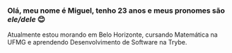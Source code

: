 ### Olá, meu nome é Miguel, tenho 23 anos e meus pronomes são *ele/dele* :blush:

Atualmente estou morando em Belo Horizonte, cursando Matemática na UFMG e aprendendo Desenvolvimento de Software na Trybe.

<!--
**miguel-miguelito/miguel-miguelito** is a ✨ _special_ ✨ repository because its `README.md` (this file) appears on your GitHub profile.

Here are some ideas to get you started:

- 🔭 I’m currently working on ...
- 🌱 I’m currently learning ...
- 👯 I’m looking to collaborate on ...
- 🤔 I’m looking for help with ...
- 💬 Ask me about ...
- 📫 How to reach me: ...
- 😄 Pronouns: ...
- ⚡ Fun fact: ...
-->
